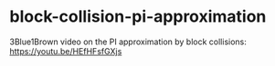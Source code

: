 # block-collision-pi-approximation
3Blue1Brown video on the PI approximation by block collisions: https://youtu.be/HEfHFsfGXjs
